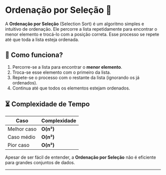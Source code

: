 # Ordenação por Seleção 🔢

A **Ordenação por Seleção** (Selection Sort) é um algoritmo simples e intuitivo de ordenação. Ele percorre a lista repetidamente para encontrar o menor elemento e trocá-lo com a posição correta. Esse processo se repete até que toda a lista esteja ordenada.

## 📖 Como funciona?

1. Percorre-se a lista para encontrar o **menor elemento**.
2. Troca-se esse elemento com o primeiro da lista.
3. Repete-se o processo com o restante da lista (ignorando os já ordenados).
4. Continua até que todos os elementos estejam ordenados.

## ⏳ Complexidade de Tempo

| Caso        | Complexidade |
|------------|-------------|
| Melhor caso | **O(n²)** |
| Caso médio | **O(n²)** |
| Pior caso  | **O(n²)** |

Apesar de ser fácil de entender, a **Ordenação por Seleção** não é eficiente para grandes conjuntos de dados.

---